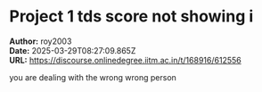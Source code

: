 # Project 1 tds score not showing i

**Author:** roy2003  
**Date:** 2025-03-29T08:27:09.865Z  
**URL:** https://discourse.onlinedegree.iitm.ac.in/t/168916/612556

you are dealing with the wrong wrong person
